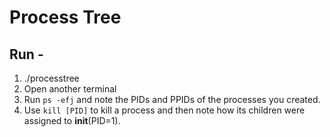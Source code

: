 Process Tree
============

## Run -
1. ./processtree
2. Open another terminal
3. Run `ps -efj` and note the PIDs and PPIDs of the processes you created.
4. Use `kill [PID]` to kill a process and then note how its children were assigned to **init**(PID=1).
